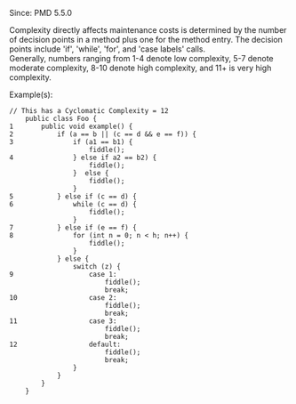 Since: PMD 5.5.0

Complexity directly affects maintenance costs is determined by the number of decision points in a method 
plus one for the method entry.  The decision points include 'if', 'while', 'for', and 'case labels' calls.  
Generally, numbers ranging from 1-4 denote low complexity, 5-7 denote moderate complexity, 8-10 denote
high complexity, and 11+ is very high complexity.

Example(s):
```
// This has a Cyclomatic Complexity = 12
	public class Foo {
1		public void example() {
2			if (a == b || (c == d && e == f)) {
3				if (a1 == b1) {
					fiddle();
4				} else if a2 == b2) {
					fiddle();
				}  else {
					fiddle();
				}
5			} else if (c == d) {
6				while (c == d) {
					fiddle();
				}
7			} else if (e == f) {
8				for (int n = 0; n < h; n++) {
					fiddle();
				}
			} else {
				switch (z) {
9					case 1:
						fiddle();
						break;
10					case 2:
						fiddle();
						break;
11					case 3:
						fiddle();
						break;
12					default:
						fiddle();
						break;
				}
			}
		}
	}
```
